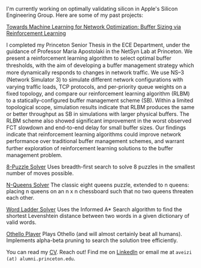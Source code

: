I'm currently working on optimally validating silicon in Apple's Silicon Engineering Group. Here are some of my past projects:

<a href="https://artemisveizi.github.io/Veizi_Artemis_Thesis.pdf" target="_blank">Towards Machine Learning for Network Optimization: Buffer Sizing via Reinforcement Learning</a> 

I completed my Princeton Senior Thesis in the ECE Department, under the guidance of Professor Maria Apostolaki in the NetSyn Lab at Princeton. 
We present a reinforcement learning algorithm to select optimal buﬀer thresholds, with the aim of developing a buﬀer management strategy which more dynamically responds to changes in network traﬃc. We use NS–3 (Network Simulator 3) to simulate diﬀerent network configurations with varying traﬃc loads, TCP protocols, and per-priority queue weights on a fixed topology, and compare our reinforcement learning algorithm (RLBM) to a statically-configured buﬀer management scheme (SB). Within a limited topological scope, simulation results indicate that RLBM produces the same or better throughput as SB in simulations with larger physical buﬀers. The RLBM scheme also showed significant improvement in the worst observed FCT slowdown and end-to-end delay for small buﬀer sizes. Our findings indicate that reinforcement learning algorithms could improve network performance over traditional buﬀer management schemes, and warrant further exploration of reinforcement learning solutions to the buﬀer management problem.

[8-Puzzle Solver](https://github.com/artemisveizi/8puzzle-AI) Uses breadth-first search to solve 8 puzzles in the smallest number of moves possible.

[N-Queens Solver](https://github.com/artemisveizi/nqueens-AI) The classic eight queens puzzle, extended to n queens: placing n queens on an n x n chessboard such that no two queens threaten each other.

[Word Ladder Solver](https://github.com/artemisveizi/wordladder-AI) Uses the Informed A* Search algorithm to find the shortest Levenshtein distance between two words in a given dictionary of valid words.

[Othello Player](https://github.com/artemisveizi/othello-AI) Plays Othello (and will almost certainly beat all humans). Implements alpha-beta pruning to search the solution tree efficiently.

You can read my <a href="https://artemisveizi.github.io/Artemis Veizi CV.pdf" target="_blank">CV</a>. Reach out! Find me on [LinkedIn](https://www.linkedin.com/in/artemisveizi/) or email me at `aveizi (at) alumni.princeton.edu`.
